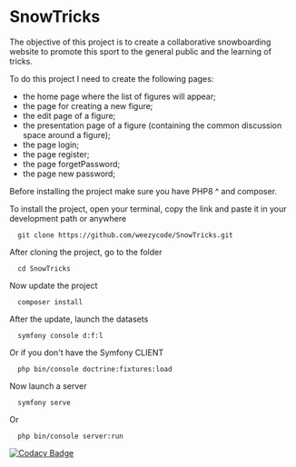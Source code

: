 # SnowTricks

The objective of this project is to create a collaborative snowboarding website to promote this sport to the general public and the learning of tricks.

To do this project I need to create the following pages:

   * the home page where the list of figures will appear;
   * the page for creating a new figure;
   * the edit page of a figure;
   * the presentation page of a figure (containing the common discussion space around a figure);
   * the page login; 
   * the page register;
   * the page forgetPassword;
   * the page new password; 

Before installing the project make sure you have PHP8 ^ and composer.

To install the project, open your terminal, copy the link and paste it in your development path or anywhere

      git clone https://github.com/weezycode/SnowTricks.git

After cloning the project, go to the folder

      cd SnowTricks

Now update the project

      composer install
      
After the update, launch the datasets

      symfony console d:f:l  
Or if you don't have the Symfony CLIENT    
   
      php bin/console doctrine:fixtures:load

Now launch a server 

      symfony serve       
Or

      php bin/console server:run
   

[![Codacy Badge](https://app.codacy.com/project/badge/Grade/9aa560c308764b34b5bcba84f86170d6)](https://www.codacy.com/gh/weezycode/SnowTricks/dashboard?utm_source=github.com&amp;utm_medium=referral&amp;utm_content=weezycode/SnowTricks&amp;utm_campaign=Badge_Grade)
